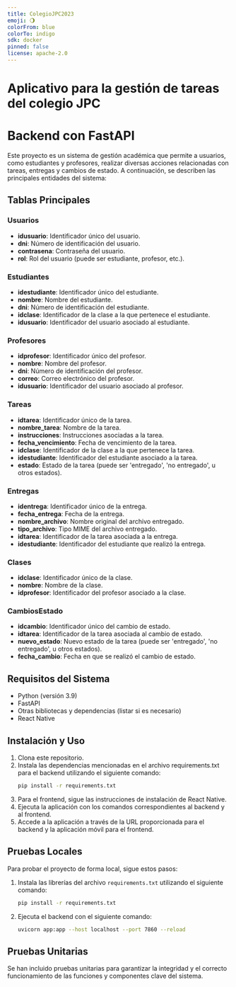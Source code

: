 ```yaml
---
title: ColegioJPC2023
emoji: 🌖
colorFrom: blue
colorTo: indigo
sdk: docker
pinned: false
license: apache-2.0
---
```


# Aplicativo para la gestión de tareas del colegio JPC 
# Backend con FastAPI

Este proyecto es un sistema de gestión académica que permite a usuarios, como estudiantes y profesores, realizar diversas acciones relacionadas con tareas, entregas y cambios de estado. A continuación, se describen las principales entidades del sistema:

## Tablas Principales

### Usuarios
- **idusuario**: Identificador único del usuario.
- **dni**: Número de identificación del usuario.
- **contrasena**: Contraseña del usuario.
- **rol**: Rol del usuario (puede ser estudiante, profesor, etc.).

### Estudiantes
- **idestudiante**: Identificador único del estudiante.
- **nombre**: Nombre del estudiante.
- **dni**: Número de identificación del estudiante.
- **idclase**: Identificador de la clase a la que pertenece el estudiante.
- **idusuario**: Identificador del usuario asociado al estudiante.

### Profesores
- **idprofesor**: Identificador único del profesor.
- **nombre**: Nombre del profesor.
- **dni**: Número de identificación del profesor.
- **correo**: Correo electrónico del profesor.
- **idusuario**: Identificador del usuario asociado al profesor.

### Tareas
- **idtarea**: Identificador único de la tarea.
- **nombre_tarea**: Nombre de la tarea.
- **instrucciones**: Instrucciones asociadas a la tarea.
- **fecha_vencimiento**: Fecha de vencimiento de la tarea.
- **idclase**: Identificador de la clase a la que pertenece la tarea.
- **idestudiante**: Identificador del estudiante asociado a la tarea.
- **estado**: Estado de la tarea (puede ser 'entregado', 'no entregado', u otros estados).

### Entregas
- **identrega**: Identificador único de la entrega.
- **fecha_entrega**: Fecha de la entrega.
- **nombre_archivo**: Nombre original del archivo entregado.
- **tipo_archivo**: Tipo MIME del archivo entregado.
- **idtarea**: Identificador de la tarea asociada a la entrega.
- **idestudiante**: Identificador del estudiante que realizó la entrega.

### Clases
- **idclase**: Identificador único de la clase.
- **nombre**: Nombre de la clase.
- **idprofesor**: Identificador del profesor asociado a la clase.

### CambiosEstado
- **idcambio**: Identificador único del cambio de estado.
- **idtarea**: Identificador de la tarea asociada al cambio de estado.
- **nuevo_estado**: Nuevo estado de la tarea (puede ser 'entregado', 'no entregado', u otros estados).
- **fecha_cambio**: Fecha en que se realizó el cambio de estado.

## Requisitos del Sistema
- Python (versión 3.9)
- FastAPI
- Otras bibliotecas y dependencias (listar si es necesario)
- React Native

## Instalación y Uso
1. Clona este repositorio.
2. Instala las dependencias mencionadas en el archivo requirements.txt para el backend utilizando el siguiente comando:
    ```bash
    pip install -r requirements.txt
    ```
3. Para el frontend, sigue las instrucciones de instalación de React Native.
4. Ejecuta la aplicación con los comandos correspondientes al backend y al frontend.
5. Accede a la aplicación a través de la URL proporcionada para el backend y la aplicación móvil para el frontend.

## Pruebas Locales
Para probar el proyecto de forma local, sigue estos pasos:

1. Instala las librerías del archivo `requirements.txt` utilizando el siguiente comando:
    ```bash
    pip install -r requirements.txt
    ```

2. Ejecuta el backend con el siguiente comando:
    ```bash
    uvicorn app:app --host localhost --port 7860 --reload
    ```

## Pruebas Unitarias
Se han incluido pruebas unitarias para garantizar la integridad y el correcto funcionamiento de las funciones y componentes clave del sistema.
